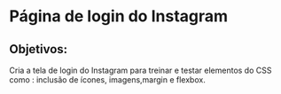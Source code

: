 # **Página de login do Instagram**
## Objetivos: 
Cria a tela de login do Instagram para treinar e testar elementos do CSS como : inclusão de ícones, imagens,margin e  flexbox.
